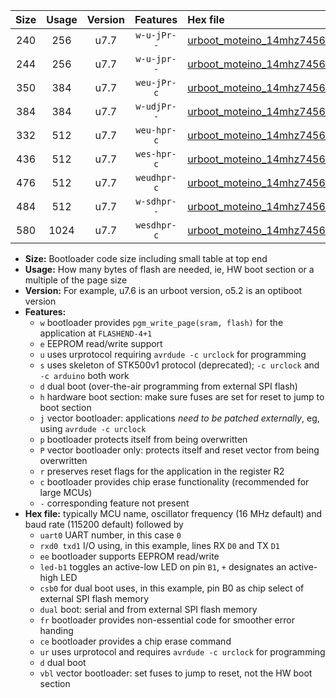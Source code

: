 |Size|Usage|Version|Features|Hex file|
|:-:|:-:|:-:|:-:|:--|
|240|256|u7.7|`w-u-jPr--`|[urboot_moteino_14mhz7456_57600bps_uart0_rxd0_txd1_led+b1_ur_vbl.hex](https://raw.githubusercontent.com/stefanrueger/urboot.hex/main/boards/moteino/fcpu_14mhz7456/57600_bps/urboot_moteino_14mhz7456_57600bps_uart0_rxd0_txd1_led+b1_ur_vbl.hex)|
|244|256|u7.7|`w-u-jpr--`|[urboot_moteino_14mhz7456_57600bps_uart0_rxd0_txd1_led+b1_fr_ur_vbl.hex](https://raw.githubusercontent.com/stefanrueger/urboot.hex/main/boards/moteino/fcpu_14mhz7456/57600_bps/urboot_moteino_14mhz7456_57600bps_uart0_rxd0_txd1_led+b1_fr_ur_vbl.hex)|
|350|384|u7.7|`weu-jPr-c`|[urboot_moteino_14mhz7456_57600bps_uart0_rxd0_txd1_ee_led+b1_fr_ce_ur_vbl.hex](https://raw.githubusercontent.com/stefanrueger/urboot.hex/main/boards/moteino/fcpu_14mhz7456/57600_bps/urboot_moteino_14mhz7456_57600bps_uart0_rxd0_txd1_ee_led+b1_fr_ce_ur_vbl.hex)|
|384|384|u7.7|`w-udjPr--`|[urboot_moteino_14mhz7456_57600bps_uart0_rxd0_txd1_led+b1_csb0_dual_ur_vbl.hex](https://raw.githubusercontent.com/stefanrueger/urboot.hex/main/boards/moteino/fcpu_14mhz7456/57600_bps/urboot_moteino_14mhz7456_57600bps_uart0_rxd0_txd1_led+b1_csb0_dual_ur_vbl.hex)|
|332|512|u7.7|`weu-hpr-c`|[urboot_moteino_14mhz7456_57600bps_uart0_rxd0_txd1_ee_led+b1_fr_ce_ur.hex](https://raw.githubusercontent.com/stefanrueger/urboot.hex/main/boards/moteino/fcpu_14mhz7456/57600_bps/urboot_moteino_14mhz7456_57600bps_uart0_rxd0_txd1_ee_led+b1_fr_ce_ur.hex)|
|436|512|u7.7|`wes-hpr-c`|[urboot_moteino_14mhz7456_57600bps_uart0_rxd0_txd1_ee_led+b1_fr_ce.hex](https://raw.githubusercontent.com/stefanrueger/urboot.hex/main/boards/moteino/fcpu_14mhz7456/57600_bps/urboot_moteino_14mhz7456_57600bps_uart0_rxd0_txd1_ee_led+b1_fr_ce.hex)|
|476|512|u7.7|`weudhpr-c`|[urboot_moteino_14mhz7456_57600bps_uart0_rxd0_txd1_ee_led+b1_csb0_dual_fr_ce_ur.hex](https://raw.githubusercontent.com/stefanrueger/urboot.hex/main/boards/moteino/fcpu_14mhz7456/57600_bps/urboot_moteino_14mhz7456_57600bps_uart0_rxd0_txd1_ee_led+b1_csb0_dual_fr_ce_ur.hex)|
|484|512|u7.7|`w-sdhpr--`|[urboot_moteino_14mhz7456_57600bps_uart0_rxd0_txd1_led+b1_csb0_dual_fr.hex](https://raw.githubusercontent.com/stefanrueger/urboot.hex/main/boards/moteino/fcpu_14mhz7456/57600_bps/urboot_moteino_14mhz7456_57600bps_uart0_rxd0_txd1_led+b1_csb0_dual_fr.hex)|
|580|1024|u7.7|`wesdhpr-c`|[urboot_moteino_14mhz7456_57600bps_uart0_rxd0_txd1_ee_led+b1_csb0_dual_fr_ce.hex](https://raw.githubusercontent.com/stefanrueger/urboot.hex/main/boards/moteino/fcpu_14mhz7456/57600_bps/urboot_moteino_14mhz7456_57600bps_uart0_rxd0_txd1_ee_led+b1_csb0_dual_fr_ce.hex)|

- **Size:** Bootloader code size including small table at top end
- **Usage:** How many bytes of flash are needed, ie, HW boot section or a multiple of the page size
- **Version:** For example, u7.6 is an urboot version, o5.2 is an optiboot version
- **Features:**
  + `w` bootloader provides `pgm_write_page(sram, flash)` for the application at `FLASHEND-4+1`
  + `e` EEPROM read/write support
  + `u` uses urprotocol requiring `avrdude -c urclock` for programming
  + `s` uses skeleton of STK500v1 protocol (deprecated); `-c urclock` and `-c arduino` both work
  + `d` dual boot (over-the-air programming from external SPI flash)
  + `h` hardware boot section: make sure fuses are set for reset to jump to boot section
  + `j` vector bootloader: applications *need to be patched externally*, eg, using `avrdude -c urclock`
  + `p` bootloader protects itself from being overwritten
  + `P` vector bootloader only: protects itself and reset vector from being overwritten
  + `r` preserves reset flags for the application in the register R2
  + `c` bootloader provides chip erase functionality (recommended for large MCUs)
  + `-` corresponding feature not present
- **Hex file:** typically MCU name, oscillator frequency (16 MHz default) and baud rate (115200 default) followed by
  + `uart0` UART number, in this case `0`
  + `rxd0 txd1` I/O using, in this example, lines RX `D0` and TX `D1`
  + `ee` bootloader supports EEPROM read/write
  + `led-b1` toggles an active-low LED on pin `B1`, `+` designates an active-high LED
  + `csb0` for dual boot uses, in this example, pin B0 as chip select of external SPI flash memory
  + `dual` boot: serial and from external SPI flash memory
  + `fr` bootloader provides non-essential code for smoother error handing
  + `ce` bootloader provides a chip erase command
  + `ur` uses urprotocol and requires `avrdude -c urclock` for programming
  + `d` dual boot
  + `vbl` vector bootloader: set fuses to jump to reset, not the HW boot section
